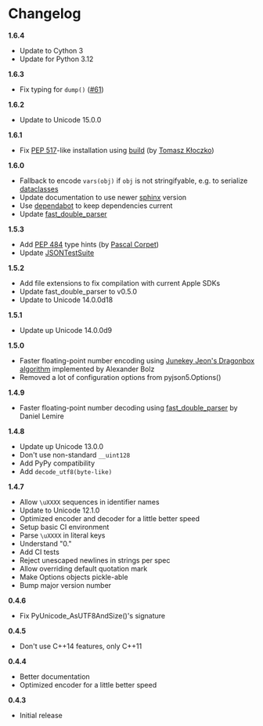 # Changelog

**1.6.4**

* Update to Cython 3
* Update for Python 3.12

**1.6.3**

* Fix typing for `dump()` ([#61](https://github.com/Kijewski/pyjson5/issues/61))

**1.6.2**

* Update to Unicode 15.0.0

**1.6.1**

* Fix [PEP 517](https://www.python.org/dev/peps/pep-0517/)-like installation using [build](https://github.com/pypa/build) (by [Tomasz Kłoczko](https://github.com/kloczek))

**1.6.0**

* Fallback to encode `vars(obj)` if `obj` is not stringifyable, e.g. to serialize [dataclasses](https://docs.python.org/3/library/dataclasses.html)
* Update documentation to use newer [sphinx](https://www.sphinx-doc.org/) version
* Use [dependabot](https://github.com/dependabot) to keep dependencies current
* Update [fast_double_parser](https://github.com/lemire/fast_double_parser)

**1.5.3**

* Add [PEP 484](https://www.python.org/dev/peps/pep-0484/) type hints (by [Pascal Corpet](https://github.com/pcorpet))
* Update [JSONTestSuite](https://github.com/nst/JSONTestSuite)

**1.5.2**

* Add file extensions to fix compilation with current Apple SDKs
* Update fast_double_parser to v0.5.0
* Update to Unicode 14.0.0d18

**1.5.1**

* Update up Unicode 14.0.0d9

**1.5.0**

* Faster floating-point number encoding using [Junekey Jeon's Dragonbox algorithm](https://github.com/abolz/Drachennest/blob/77f4889a4cd9d7f0b9da82a379f14beabcfba13e/src/dragonbox.cc) implemented by Alexander Bolz
* Removed a lot of configuration options from pyjson5.Options()

**1.4.9**

* Faster floating-point number decoding using [fast_double_parser](https://github.com/lemire/fast_double_parser) by Daniel Lemire

**1.4.8**

* Update up Unicode 13.0.0
* Don't use non-standard ``__uint128``
* Add PyPy compatibility
* Add ``decode_utf8(byte-like)``

**1.4.7**

* Allow ``\uXXXX`` sequences in identifier names
* Update to Unicode 12.1.0
* Optimized encoder and decoder for a little better speed
* Setup basic CI environment
* Parse ``\uXXXX`` in literal keys
* Understand "0."
* Add CI tests
* Reject unescaped newlines in strings per spec
* Allow overriding default quotation mark
* Make Options objects pickle-able
* Bump major version number

**0.4.6**

* Fix PyUnicode_AsUTF8AndSize()'s signature

**0.4.5**

* Don't use C++14 features, only C++11

**0.4.4**

* Better documentation
* Optimized encoder for a little better speed

**0.4.3**

* Initial release
